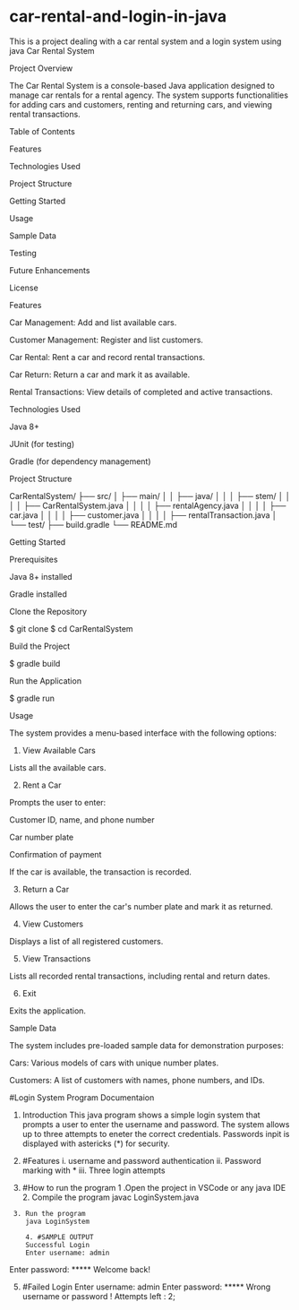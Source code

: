 # car-rental-and-login-in-java
This is a project dealing with a car rental system and a login system using java
Car Rental System

Project Overview

The Car Rental System is a console-based Java application designed to manage car rentals for a rental agency. The system supports functionalities for adding cars and customers, renting and returning cars, and viewing rental transactions.

Table of Contents

Features

Technologies Used

Project Structure

Getting Started

Usage

Sample Data

Testing

Future Enhancements

License

Features

Car Management: Add and list available cars.

Customer Management: Register and list customers.

Car Rental: Rent a car and record rental transactions.

Car Return: Return a car and mark it as available.

Rental Transactions: View details of completed and active transactions.

Technologies Used

Java 8+

JUnit (for testing)

Gradle (for dependency management)

Project Structure

CarRentalSystem/
├── src/
│   ├── main/
│   │   ├── java/
│   │   │   ├── stem/
│   │   │   │   ├── CarRentalSystem.java
│   │   │   │   ├── rentalAgency.java
│   │   │   │   ├── car.java
│   │   │   │   ├── customer.java
│   │   │   │   ├── rentalTransaction.java
│   └── test/
├── build.gradle
└── README.md

Getting Started

Prerequisites

Java 8+ installed

Gradle installed

Clone the Repository

$ git clone <repository-url>
$ cd CarRentalSystem

Build the Project

$ gradle build

Run the Application

$ gradle run

Usage

The system provides a menu-based interface with the following options:

1. View Available Cars

Lists all the available cars.

2. Rent a Car

Prompts the user to enter:

Customer ID, name, and phone number

Car number plate

Confirmation of payment

If the car is available, the transaction is recorded.

3. Return a Car

Allows the user to enter the car's number plate and mark it as returned.

4. View Customers

Displays a list of all registered customers.

5. View Transactions

Lists all recorded rental transactions, including rental and return dates.

6. Exit

Exits the application.

Sample Data

The system includes pre-loaded sample data for demonstration purposes:

Cars: Various models of cars with unique number plates.

Customers: A list of customers with names, phone numbers, and IDs.

   #Login System Program Documentaion
   1. Introduction
   This java program shows a simple login system that prompts a user to enter the username and password. The system allows up to three attempts to eneter  the correct credentials. Passwords inpit is displayed with astericks (*) for security.

   2. #Features 
   i. username and password authentication
   ii. Password marking with *
   iii. Three login attempts

   3. #How to run the program
      1 .Open the project in VSCode or any java IDE
      2. Compile the program
         javac LoginSystem.java

     3. Run the program
        java LoginSystem    

        4. #SAMPLE OUTPUT
        Successful Login
        Enter username: admin
Enter password: *****
Welcome back!

5. #Failed Login
Enter username: admin
Enter password: *****
Wrong username or password ! Attempts left : 2;



